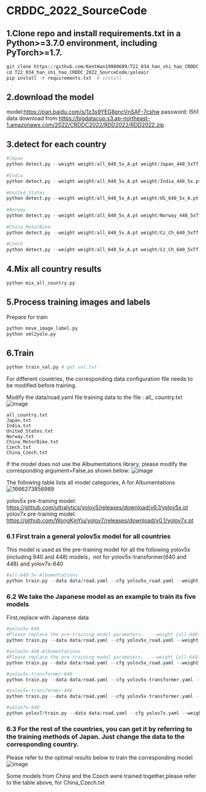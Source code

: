 # CRDDC_2022_SourceCode
## 1.Clone repo and install requirements.txt in a Python>=3.7.0 environment, including PyTorch>=1.7.  
```python
git clone https://github.com/KentHan19980609/T22_034_han_shi_hao_CRDDC_2022_SourceCode.git
cd T22_034_han_shi_hao_CRDDC_2022_SourceCode/yoloair
pip install -r requirements.txt  # install
```

## 2.download the model  

model:https://pan.baidu.com/s/1z3s9YEG8encVnSAF-7cshw  password: l5h1  
data download from https://bigdatacup.s3.ap-northeast-1.amazonaws.com/2022/CRDDC2022/RDD2022/RDD2022.zip  
  
## 3.detect for each country
```python
#Japan
python detect.py --weight weight/all_640_5x_A.pt weight/Japan_448_5xTf.pt weight/Japan_640_5x_A.pt weight/Japan_640_5xTf.pt weight/Japan_640_yolov7.pt --country Japan --img 640 --source RDD2022/Japan/test/images/ --conf-thres 0.15 --iou-thres 0.999  --agnostic-nms --augment 
  
#India
python detect.py --weight weight/all_640_5x_A.pt weight/India_448_5x.pt weight/India_448_5xTf.pt weight/India_640_5x_A.pt weight/India_640_5xTf.pt weight/India_640_yolov7.pt --country India --img 640 --source RDD2022/India/test/images/ --conf-thres 0.15 --iou-thres 0.999  --agnostic-nms --augment 
  
#United_States
python detect.py --weight weight/all_640_5x_A.pt weight/US_640_5x_A.pt weight/US_640_5xTf.pt weight/US_640_yolov7.pt --country United_States --img 448 --source RDD2022/United_States/test/images/ --conf-thres 0.15 --iou-thres 0.999  --agnostic-nms --augment 
  
#Norway
python detect.py --weight weight/all_640_5x_A.pt weight/Norway_448_5xTf.pt weight/Norway_640_5x_A.pt weight/Norway_640_yolov7.pt --country Norway --img 640 --source RDD2022/Norway/test/images/ --conf-thres 0.15 --iou-thres 0.999  --agnostic-nms --augment 
  
#China_MotorBike
python detect.py --weight weight/all_640_5x_A.pt weight/Cz_Ch_640_5xTf.pt weight/China_640_5x_A.pt weight/Cz_Ch_640_yolov7.pt --country China_MotorBike --img 640 --source RDD2022/China_MotorBike/test/images/ --conf-thres 0.15 --iou-thres 0.999  --agnostic-nms --augment 
  
#Czech
python detect.py --weight weight/all_640_5x_A.pt weight/Cz_Ch_640_5xTf.pt weight/Czech_640_5x_A.pt weight/Cz_Ch_640_yolov7.pt --country Czech --img 640 --source RDD2022/Czech/test/images/ --conf-thres 0.15 --iou-thres 0.999  --agnostic-nms --augment 

```
## 4.Mix all country results  
```python
python mix_all_country.py
```
## 5.Process training images and labels  
Prepare for train
```python
python move_image_label.py 
python xml2yolo.py
```

## 6.Train  
```python
python train_val.py # get val.txt
```
For different countries, the corresponding data configuration file needs to be modified before training.  

Modify the data/road.yaml file training data to the file : all_ country.txt  
![image](https://user-images.githubusercontent.com/91840954/195822646-1dda3028-02dc-4498-b05a-a285b40de0b2.png)  
```
all_country.txt  
Japan.txt  
India.txt  
United_States.txt  
Norway.txt  
China_MotorBike.txt  
Czech.txt  
China_Czech.txt  
```
If the model does not use the Albumentations library, please modify the corresponding argument=False,as shown below:
![image](https://user-images.githubusercontent.com/91840954/195821951-4ec8156c-939a-41f8-a6cb-675fa845414c.png)  

The following table lists all model categories, A for  Albumentations  
![1666273856989](https://user-images.githubusercontent.com/91840954/196967376-75b823e5-1410-497b-96f7-d49d35f8b0c6.jpg)  

yolov5x pre-training model:  https://github.com/ultralytics/yolov5/releases/download/v6.1/yolov5x.pt  
yolov7x pre-training model:  https://github.com/WongKinYiu/yolov7/releases/download/v0.1/yolov7x.pt  

### 6.1 First train a general yolov5x model for all countries  
 
This model is used as the pre-training model for all the following yolov5x (including 640 and 448) models，not for yolov5x-transformer(640 and 448) and yolov7x-640  
```python
#all-640-5x-Albumentations
python train.py --data data/road.yaml --cfg yolov5x_road.yaml --weight yolov5x.pt --batch-size 16 --img-size 640 --hyp data/hyps/hyp.scratch-low.yaml --epochs 300
```

### 6.2 We take the Japanese model as an example to train its five models  
First,replace with Japanese data  
```python
#yolov5x-640
#Please replace the pre-training model parameters，  --weight {all-640-5x-Albumentations}
python train.py --data data/road.yaml --cfg yolov5x_road.yaml --weight yolov5x.pt --batch-size 16 --img-size 640 --hyp data/hyps/hyp.scratch-high.yaml --epochs 300
```

```python
#yolov5x-448-Albumentations
#Please replace the pre-training model parameters，  --weight {all-640-5x-Albumentations}
python train.py --data data/road.yaml --cfg yolov5x_road.yaml --weight yolov5x.pt --batch-size 32 --img-size 448 --hyp data/hyps/hyp.scratch-low.yaml --epochs 100
```

```python
#yolov5x-transformer-640
python train.py --data data/road.yaml --cfg yolov5x-transformer.yaml --weights '' --hyp data/hyps/hyp.scratch-high.yaml --batch-size 16 --img-size 640 --epochs 300
```

```python
#yolov5x-transformer-448
python train.py --data data/road.yaml --cfg yolov5x-transformer.yaml --weights '' --hyp data/hyps/hyp.scratch-high.yaml --batch-size 32 --img-size 448 --epochs 300
```

```python
#yolov7x-640
python yolov7/train.py --data data/road.yaml --cfg yolov7x.yaml --weight yolov7x.pt --hyp data/hyps/hyp.scratch-high.yaml --batch-size 16 --img-size 640 --epochs 300
```
### 6.3 For the rest of the countries, you can get it by referring to the training methods of Japan. Just change the data to the corresponding country.  
Please refer to the optimal results below to train the corresponding model  
![image](https://user-images.githubusercontent.com/91840954/195829399-8cea3d75-691a-4b6c-a3b2-514f6d469de4.png)  

Some models from China and the Czech were trained together,please refer to the table above, for China_Czech.txt  


